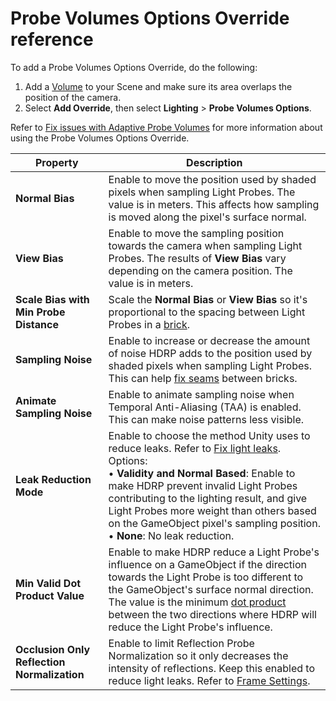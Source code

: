 # Probe Volumes Options Override reference

To add a Probe Volumes Options Override, do the following:

1. Add a [Volume](understand-volumes.md) to your Scene and make sure its area overlaps the position of the camera.
2. Select **Add Override**, then select **Lighting** > **Probe Volumes Options**.

Refer to [Fix issues with Adaptive Probe Volumes](probevolumes-fixissues.md) for more information about using the Probe Volumes Options Override.

| **Property**                           | **Description** |
|------------------------------------|-------------|
| **Normal Bias**   | Enable to move the position used by shaded pixels when sampling Light Probes. The value is in meters. This affects how sampling is moved along the pixel's surface normal. |
| **View Bias**  | Enable to move the sampling position towards the camera when sampling Light Probes. The results of **View Bias** vary depending on the camera position. The value is in meters. |
| **Scale Bias with Min Probe Distance** | Scale the **Normal Bias** or **View Bias** so it's proportional to the spacing between Light Probes in a [brick](probevolumes-concept.md#how-probe-volumes-work). |
| **Sampling Noise** | Enable to increase or decrease the amount of noise HDRP adds to the position used by shaded pixels when sampling Light Probes. This can help [fix seams](probevolumes-fixissues.md#fix-seams) between bricks. |
| **Animate Sampling Noise** | Enable to animate sampling noise when Temporal Anti-Aliasing (TAA) is enabled. This can make noise patterns less visible. |
| **Leak Reduction Mode** | Enable to choose the method Unity uses to reduce leaks. Refer to [Fix light leaks](probevolumes-fixissues.md#fix-light-leaks).<br/>Options:<br/>&#8226; **Validity and Normal Based**: Enable to make HDRP prevent invalid Light Probes contributing to the lighting result, and give Light Probes more weight than others based on the GameObject pixel's sampling position.<br/>&#8226; **None**: No leak reduction.
| **Min Valid Dot Product Value** | Enable to make HDRP reduce a Light Probe's influence on a GameObject if the direction towards the Light Probe is too different to the GameObject's surface normal direction. The value is the minimum [dot product](https://docs.unity3d.com/ScriptReference/Vector3.Dot.html) between the two directions where HDRP will reduce the Light Probe's influence. |
| **Occlusion Only Reflection Normalization** | Enable to limit Reflection Probe Normalization so it only decreases the intensity of reflections. Keep this enabled to reduce light leaks. Refer to [Frame Settings](frame-settings-reference.md#lighting). |
